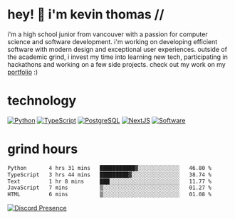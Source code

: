 # hey! 👋 i'm kevin thomas //

i'm a high school junior from vancouver with a passion for computer science and software development. i'm working on developing efficient software with modern design and exceptional user experiences. outside of the academic grind, i invest my time into learning new tech, participating in hackathons and working on a few side projects. check out my work on my [portfolio](https://kevinjosethomas.com/) :)

# technology

[![Python](https://i.imgur.com/uJCFGqb.png)](https://kevinthomas.codes/stack)
[![TypeScript](https://i.imgur.com/LlHxpmm.png)](https://kevinthomas.codes/stack)
[![PostgreSQL](https://i.imgur.com/JtHCo5L.png)](https://kevinthomas.codes/stack)
[![NextJS](https://i.imgur.com/S1zqWbT.png)](https://kevinthomas.codes/stack)
[![Software](https://i.imgur.com/cdfHm5u.png)](https://kevinthomas.codes/stack)

# grind hours

<!--START_SECTION:waka-->

```txt
Python       4 hrs 31 mins   ███████████▓░░░░░░░░░░░░░   46.80 %
TypeScript   3 hrs 44 mins   █████████▓░░░░░░░░░░░░░░░   38.74 %
Text         1 hr 8 mins     ███░░░░░░░░░░░░░░░░░░░░░░   11.77 %
JavaScript   7 mins          ▒░░░░░░░░░░░░░░░░░░░░░░░░   01.27 %
HTML         6 mins          ▒░░░░░░░░░░░░░░░░░░░░░░░░   01.08 %
```

<!--END_SECTION:waka-->

[![Discord Presence](https://lanyard.cnrad.dev/api/418707912836382721)](https:/kevinthomas.codes/)
